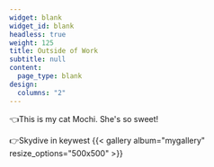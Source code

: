 ```yaml
---
widget: blank
widget_id: blank
headless: true
weight: 125
title: Outside of Work
subtitle: null
content:
  page_type: blank
design:
  columns: "2"
---
```


👈This is my cat Mochi.
She's so sweet!

👉Skydive in keywest
{{< gallery album="mygallery" resize_options="500x500" >}}
